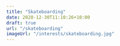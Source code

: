 ```yaml
---
title: "Skateboarding"
date: 2020-12-30T11:10:26+10:00
draft: true
url: "/skateboarding"
imageUrl: "/interests/skateboarding.jpg"
---
```

